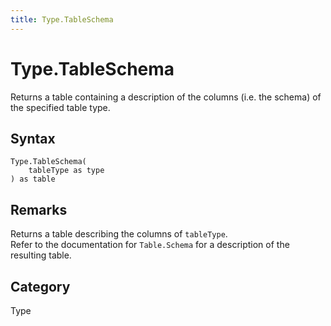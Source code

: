 ```yaml
---
title: Type.TableSchema
---
```


# Type.TableSchema


Returns a table containing a description of the columns (i.e. the schema) of the specified table type.


## Syntax

```powerquery
Type.TableSchema(
    tableType as type
) as table
```


## Remarks

Returns a table describing the columns of <code>tableType</code>.<br />Refer to the documentation for <code>Table.Schema</code> for a description of the resulting table.<br />



## Category
Type
